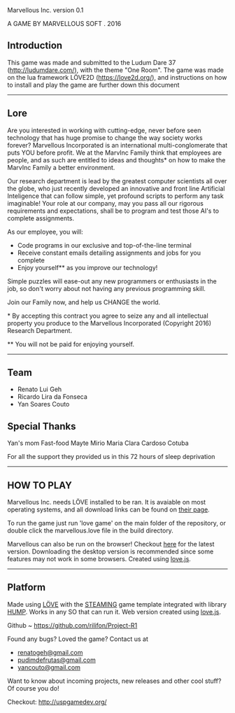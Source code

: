 Marvellous Inc. version 0.1

A GAME BY MARVELLOUS SOFT . 2016

## Introduction

This game was made and submitted to the Ludum Dare 37 (http://ludumdare.com/), with the theme "One Room". The game was made on the lua framework LÖVE2D (https://love2d.org/), and instructions on how to install and play the game are further down this document

----------------------------------------------------

## Lore

Are you interested in working with cutting-edge, never before seen technology that has huge promise to change the way society works forever? Marvellous Incorporated is an international multi-conglomerate that puts YOU before profit. We at the MarvInc Family think that employees are people, and as such are entitled to ideas and thoughts* on how to make the MarvInc Family a better environment.

Our research department is lead by the greatest computer scientists all over the globe, who just recently developed an innovative and front line Artificial Inteligence that can follow simple, yet profound scripts to perform any task imaginable! Your role at our company, may you pass all our rigorous requirements and expectations, shall be to program and test those AI's to complete assignments.

As our employee, you will:

- Code programs in our exclusive and top-of-the-line terminal
- Receive constant emails detailing assignments and jobs for you complete
- Enjoy yourself** as you improve our technology!

Simple puzzles will ease-out any new programmers or enthusiasts in the job, so don't worry about not having any previous programming skill.

Join our Family now, and help us CHANGE the world.

\* By accepting this contract you agree to seize any and all intellectual property you produce to the Marvellous Incorporated (Copyright 2016) Research Department.

** You will not be paid for enjoying yourself.

----------------------------------------------------

## Team

- Renato Lui Geh
- Ricardo Lira da Fonseca
- Yan Soares Couto

## Special Thanks

Yan's mom
Fast-food
Mayte Mirio
Maria Clara Cardoso
Cotuba

For all the support they provided us in this 72 hours of sleep deprivation

----------------------------------------------------

## HOW TO PLAY

Marvellous Inc. needs LÖVE installed to be ran. It is avaiable on most operating systems, and all download links can be found on [their page](https://love2d.org/).

To run the game just run 'love game' on the main folder of the repository, or double click the marvellous.love file in the build directory.

Marvellous can also be run on the browser! Checkout [here](https://linux.ime.usp.br/~yancouto/stuff/marvellous/) for the latest version.
Downloading the desktop version is recommended since some features may not work in some browsers. Created using [love.js](https://github.com/TannerRogalsky/love.js).

----------------------------------------------------


## Platform

Made using [LÖVE](https://love2d.org/) with the [STEAMING](https://github.com/uspgamedev/STEAMING) game template integrated with library [HUMP](http://hump.readthedocs.org/).
Works in any SO that can run it. Web version created using [love.js](https://github.com/TannerRogalsky/love.js).

Github
    ~ https://github.com/rilifon/Project-R1


Found any bugs? Loved the game? Contact us at

- renatogeh@gmail.com
- pudimdefrutas@gmail.com
- yancouto@gmail.com

Want to know about incoming projects, new releases and other cool stuff? Of course you do!

Checkout: http://uspgamedev.org/
